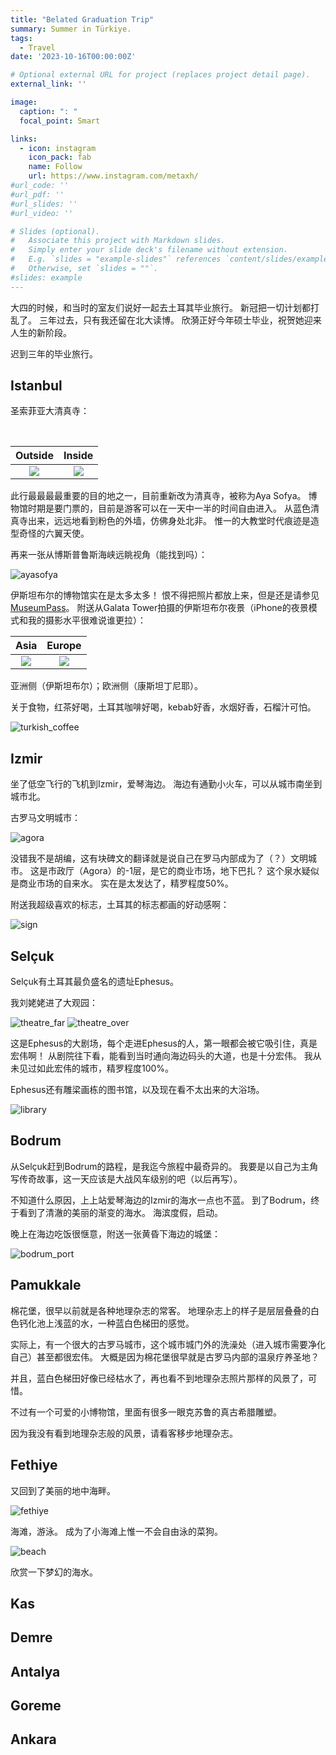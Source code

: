 ```yaml
---
title: "Belated Graduation Trip"
summary: Summer in Türkiye.
tags:
  - Travel
date: '2023-10-16T00:00:00Z'

# Optional external URL for project (replaces project detail page).
external_link: ''

image:
  caption: ": "
  focal_point: Smart

links:
  - icon: instagram
    icon_pack: fab
    name: Follow
    url: https://www.instagram.com/metaxh/
#url_code: ''
#url_pdf: ''
#url_slides: ''
#url_video: ''

# Slides (optional).
#   Associate this project with Markdown slides.
#   Simply enter your slide deck's filename without extension.
#   E.g. `slides = "example-slides"` references `content/slides/example-slides.md`.
#   Otherwise, set `slides = ""`.
#slides: example
---
```


大四的时候，和当时的室友们说好一起去土耳其毕业旅行。
新冠把一切计划都打乱了。
三年过去，只有我还留在北大读博。
欣漪正好今年硕士毕业，祝贺她迎来人生的新阶段。

迟到三年的毕业旅行。

## Istanbul

圣索菲亚大清真寺：

</br>

|        Outside | Inside |
|:-------------------------:|:-------------------------:|
| ![](ayasofya_outside.jpg)  |  ![](ayasofya_inside.jpg) |

此行最最最最重要的目的地之一，目前重新改为清真寺，被称为Aya Sofya。
博物馆时期是要门票的，目前是游客可以在一天中一半的时间自由进入。
从蓝色清真寺出来，远远地看到粉色的外墙，仿佛身处北非。
惟一的大教堂时代痕迹是造型奇怪的六翼天使。

再来一张从博斯普鲁斯海峡远眺视角（能找到吗）：

![ayasofya](./ayasofya_strait.jpg)

伊斯坦布尔的博物馆实在是太多太多！
恨不得把照片都放上来，但是还是请参见 [MuseumPass](https://muze.gen.tr/MuseumPasses)。
附送从Galata Tower拍摄的伊斯坦布尔夜景（iPhone的夜景模式和我的摄影水平很难说谁更拉）：

| Asia | Europe |
|:-:|:-:|
|![](./istanbul_night0.jpg) | ![](./istanbul_night1.jpg) |

亚洲侧（伊斯坦布尔）；欧洲侧（康斯坦丁尼耶）。

关于食物，红茶好喝，土耳其咖啡好喝，kebab好香，水烟好香，石榴汁可怕。

![turkish_coffee](./turkish_coffee.jpg)

## Izmir

坐了低空飞行的飞机到Izmir，爱琴海边。
海边有通勤小火车，可以从城市南坐到城市北。

古罗马文明城市：

![agora](agora.jpg)

没错我不是胡编，这有块碑文的翻译就是说自己在罗马内部成为了（？）文明城市。
这是市政厅（Agora）的-1层，是它的商业市场，地下巴扎？
这个泉水疑似是商业市场的自来水。
实在是太发达了，精罗程度50%。

附送我超级喜欢的标志，土耳其的标志都画的好动感啊：

![sign](sign.jpg)

## Selçuk

Selçuk有土耳其最负盛名的遗址Ephesus。

我刘姥姥进了大观园：

![theatre_far](theatre_far.jpg)
![theatre_over](theatre_over.jpg)

这是Ephesus的大剧场，每个走进Ephesus的人，第一眼都会被它吸引住，真是宏伟啊！
从剧院往下看，能看到当时通向海边码头的大道，也是十分宏伟。
我从未见过如此宏伟的城市，精罗程度100%。

Ephesus还有雕梁画栋的图书馆，以及现在看不太出来的大浴场。

![library](library.jpg)

## Bodrum

从Selçuk赶到Bodrum的路程，是我迄今旅程中最奇异的。
我要是以自己为主角写传奇故事，这一天应该是大战风车级别的吧（以后再写）。

不知道什么原因，上上站爱琴海边的Izmir的海水一点也不蓝。
到了Bodrum，终于看到了清澈的美丽的渐变的海水。
海滨度假，启动。

晚上在海边吃饭很惬意，附送一张黄昏下海边的城堡：

![bodrum_port](bodrum_port.jpg)

## Pamukkale

棉花堡，很早以前就是各种地理杂志的常客。
地理杂志上的样子是层层叠叠的白色钙化池上浅蓝的水，一种蓝白色梯田的感觉。

实际上，有一个很大的古罗马城市，这个城市城门外的洗澡处（进入城市需要净化自己）甚至都很宏伟。
大概是因为棉花堡很早就是古罗马内部的温泉疗养圣地？

并且，蓝白色梯田好像已经枯水了，再也看不到地理杂志照片那样的风景了，可惜。

不过有一个可爱的小博物馆，里面有很多一眼克苏鲁的真古希腊雕塑。

因为我没有看到地理杂志般的风景，请看客移步地理杂志。

## Fethiye

又回到了美丽的地中海畔。

![fethiye](fethiye.jpg)

海滩，游泳。
成为了小海滩上惟一不会自由泳的菜狗。

![beach](beach.jpg)

欣赏一下梦幻的海水。

## Kas

## Demre

## Antalya

## Goreme

## Ankara

